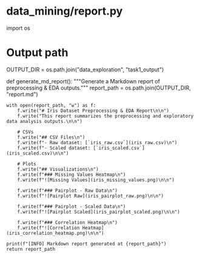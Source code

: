 # data_mining/report.py
import os

# Output path
OUTPUT_DIR = os.path.join("data_exploration", "task1_output")

def generate_md_report():
    """Generate a Markdown report of preprocessing & EDA outputs."""
    report_path = os.path.join(OUTPUT_DIR, "report.md")

    with open(report_path, "w") as f:
        f.write("# Iris Dataset Preprocessing & EDA Report\n\n")
        f.write("This report summarizes the preprocessing and exploratory data analysis outputs.\n\n")

        # CSVs
        f.write("## CSV Files\n")
        f.write(f"- Raw dataset: [`iris_raw.csv`](iris_raw.csv)\n")
        f.write(f"- Scaled dataset: [`iris_scaled.csv`](iris_scaled.csv)\n\n")

        # Plots
        f.write("## Visualizations\n")
        f.write(f"### Missing Values Heatmap\n")
        f.write(f"![Missing Values](iris_missing_values.png)\n\n")

        f.write(f"### Pairplot - Raw Data\n")
        f.write(f"![Pairplot Raw](iris_pairplot_raw.png)\n\n")

        f.write(f"### Pairplot - Scaled Data\n")
        f.write(f"![Pairplot Scaled](iris_pairplot_scaled.png)\n\n")

        f.write(f"### Correlation Heatmap\n")
        f.write(f"![Correlation Heatmap](iris_correlation_heatmap.png)\n\n")

    print(f"[INFO] Markdown report generated at {report_path}")
    return report_path

